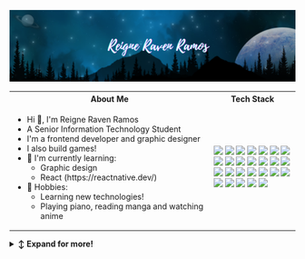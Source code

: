 <p align="center">
  <img src="https://github.com/ReigneRaven/ReigneRaven/blob/main/img/raven-readme-header.png" alt="Reigne Raven Ramos Header" />
</p>

<!-- **`Information Technology Student | Aspiring Web Developer`**

<img alt="cute-doggo-couple" align="right" height="120" src="https://media.tenor.com/h67tbKxNTyAAAAAi/corgi-love.gif">

I’m currently pursuing a Bachelor of Science in Information Technology, with a passion for Web Development. I'm constantly learning and honing my skills in web technologies and graphic design.

- 📫 Reach me at [rpramos.school@gmail.com](mailto:rpramos.school@gmail.com)
- 🌱 Currently learning React and Graphic Design
- 🎯 Hobbies: Playing piano, reading manga, and watching anime

---

<h2>🧰 Languages, Frameworks, and Tools</h2>

<p align="center">
    <img src="https://skillicons.dev/icons?i=java,js,git,react,vscode,visualstudio,androidstudio,eclipse" alt="Tech Stack 1" />
    <img src="https://skillicons.dev/icons?i=html,css,mysql,mongodb,postman,bootstrap,figma,ps" alt="Tech Stack 2" />
</p>

---

<h2>🌐 Connect with me</h2>

<p align="center">
 <a href="https://www.facebook.com/reigneraven.ramos/">
   <img src="https://github.com/ReigneRaven/ReigneRaven/blob/main/img/facebook.svg" height="36" alt="Facebook" />
 </a>
 &nbsp;
 <a href="https://dev.to/reigneraven">
   <img src="https://skillicons.dev/icons?i=devto" height="37" alt="Dev.to" />
 </a>
 &nbsp;
 <a href="https://gitlab.com/ReigneRaven">
   <img src="https://skillicons.dev/icons?i=gitlab" height="36" alt="GitLab" />
 </a>
 &nbsp;
 <a href="https://www.linkedin.com/in/reigneravenramos/">
   <img src="https://skillicons.dev/icons?i=linkedin" height="36" alt="LinkedIn" />
 </a>
 &nbsp;
 <a href="https://www.instagram.com/rimuru_sama1004/">
   <img src="https://skillicons.dev/icons?i=instagram" height="36" alt="Instagram" />
 </a>
</p> -->

<table>
 <tr>
  <th>About Me</th>
 <th>Tech Stack</th>
 </tr>

 <tr>
  <td width="70%">
    <ul>
      <li> Hi 👋, I'm Reigne Raven Ramos </li>
      <li> A Senior Information Technology Student 
      <li> I'm a frontend developer and graphic designer</li>
      <li> I also build games!</li>
      <li> 🌱 I'm currently learning:   
        <ul> 
          <li> Graphic design </li>   
          <li> React (https://reactnative.dev/) </li> 
        </ul>          
      </li>  
      <li> 🎯 Hobbies:
        <ul> 
          <li> Learning new technologies!</li>
          <li> Playing piano, reading manga and watching anime </li>
        </ul>
     </li>  
   </ul> 
 </td>
 <td>
  <a href="https://developer.mozilla.org/en-US/docs/Web/HTML"><img src="https://img.shields.io/badge/-HTML5-E34F26.svg?logo=html5&logoColor=white&style=flat"></a>
  <a href="https://developer.mozilla.org/en-US/docs/Web/CSS"><img src="https://img.shields.io/badge/-CSS3-1572B6.svg?logo=css3&logoColor=white&style=flat"></a>
  <a href="https://www.javascript.com/"><img src="https://img.shields.io/badge/-JavaScript-F7DF1E.svg?logo=javascript&logoColor=white&style=flat"></a>
  <a href="https://www.typescriptlang.org/"><img src="https://img.shields.io/badge/-TypeScript-3178C6.svg?logo=typescript&logoColor=white&style=flat"></a>
  <a href="https://reactjs.org/"><img src="https://img.shields.io/badge/-React-61DAFB.svg?logo=react&logoColor=white&style=flat"></a>
  <a href="https://code.visualstudio.com/"><img src="https://img.shields.io/badge/-VSCode-007ACC.svg?logo=visual-studio-code&style=flat"></a>
  <a href="https://www.tailwindcss.com/"><img src="https://img.shields.io/badge/-Tailwind-06B6D4.svg?logo=tailwindcss&logoColor=white&style=flat"></a>
  <a href="https://getbootstrap.com/"><img src="https://img.shields.io/badge/-Bootstrap-7952B3.svg?logo=bootstrap&logoColor=white&style=flat"></a>
  <a href="https://nodejs.org/"><img src="https://img.shields.io/badge/-Node.js-339933.svg?logo=nodedotjs&logoColor=white&style=flat"></a>
  <a href="https://www.mongodb.com/"><img src="https://img.shields.io/badge/-MongoDB-47A248.svg?logo=mongodb&logoColor=white&style=flat"></a>
  <a href="https://expressjs.com/"><img src="https://img.shields.io/badge/-Express-000000.svg?logo=express&logoColor=white&style=flat"></a>
  <a href="https://www.mysql.com/"><img src="https://img.shields.io/badge/-MySQL-4479A1.svg?logo=mysql&logoColor=white&style=flat"></a>
  <a href="https://www.postman.com/"><img src="https://img.shields.io/badge/-Postman-FF6C37.svg?logo=postman&logoColor=white&style=flat"></a>
  <a href="https://developer.android.com/"><img src="https://img.shields.io/badge/-Android%20Studio-3DDC84.svg?logo=androidstudio&logoColor=white&style=flat"></a>
  <a href="https://visualstudio.microsoft.com/"><img src="https://img.shields.io/badge/-Visual%20Studio-673AB7.svg?logo=visual-studio&style=flat"></a>
  <a href="https://dotnet.microsoft.com/"><img src="https://img.shields.io/badge/.NET-512BD4.svg?logo=dotnet&logoColor=white&style=flat"></a>
  <a href="https://www.eclipse.org/"><img src="https://img.shields.io/badge/Eclipse-2C2255.svg?logo=eclipseide&logoColor=white&style=flat"></a>
  <a href="https://www.vercel.com/"><img src="https://img.shields.io/badge/-Vercel-000000.svg?logo=vercel&logoColor=white&style=flat"></a>
  <a href="https://www.netlify.com/"><img src="https://img.shields.io/badge/-Netlify-00C7B7.svg?logo=netlify&logoColor=white&style=flat"></a>
  <a href="https://git-scm.com/"><img src="https://img.shields.io/badge/-Git-F05032.svg?logo=git&logoColor=white&style=flat"></a>
  <a href="https://www.gnu.org/software/bash/"><img src="https://img.shields.io/badge/-Bash-4EAA25.svg?logo=gnubash&logoColor=white&style=flat"></a>
  <a href="https://www.figma.com/"><img src="https://img.shields.io/badge/-Figma-F24E1E.svg?logo=figma&logoColor=white&style=flat"></a>
  <a href="https://www.adobe.com/products/photoshop.html"><img src="https://img.shields.io/badge/-Adobe%20Photoshop-31A8FF.svg?logo=adobephotoshop&logoColor=white&style=flat"></a>
  <a href="https://www.python.org/"><img src="https://img.shields.io/badge/-Python-3776AB.svg?logo=python&logoColor=white&style=flat"></a>
  <a href="https://www.java.com/"><img src="https://img.shields.io/badge/-Java-ED8B00.svg?logo=java&logoColor=white&style=flat"></a>
  <a href="https://www.docker.com/"><img src="https://img.shields.io/badge/-Docker-2496ED.svg?logo=docker&logoColor=white&style=flat"></a>
</td>

 </tr>
</table>

<details>
   <summary><b>↕️ Expand for more!</b></summary>
  
   <br>

<div>
<details>
  <summary>🌐 ― Connect with me!</summary>
  <br />
  <p align="center">
 <a href="https://www.facebook.com/reigneraven.ramos/">
   <img src="https://github.com/ReigneRaven/ReigneRaven/blob/main/img/facebook.svg" height="36" alt="Facebook" />
 </a>
 &nbsp;
 <a href="https://dev.to/reigneraven">
   <img src="https://skillicons.dev/icons?i=devto" height="37" alt="Dev.to" />
 </a>
 &nbsp;
 <a href="https://gitlab.com/ReigneRaven">
   <img src="https://skillicons.dev/icons?i=gitlab" height="36" alt="GitLab" />
 </a>
    &nbsp;
 <a href="https://github.com/ReigneRaven/">
   <img src="https://skillicons.dev/icons?i=github" height="36" alt="GitHub" />
 </a>
 &nbsp;
 <a href="https://www.linkedin.com/in/reigneravenramos/">
   <img src="https://skillicons.dev/icons?i=linkedin" height="36" alt="LinkedIn" />
 </a>
 &nbsp;
 <a href="https://www.instagram.com/venven_1229">
   <img src="https://skillicons.dev/icons?i=instagram" height="36" alt="Instagram" />
 </a>
</p>
</details>
</div>

<div>
<details>
  <summary>🎴 ― Cool Cards</summary>
  <br />
   <p>
<a href="https://discord.com/users/1038482905753714779">
  <img align="left" src="https://lanyard.cnrad.dev/api/1038482905753714779?borderRadius=20px&hideDiscrim=true" alt="Discord" />
</a>
<a href="https://app.daily.dev/reigneraven">
  <img src="https://api.daily.dev/devcards/v2/eDuk1xhYSuOBZ2P2Z7ujN.png?type=wide&r=f8j" width="400" alt="Reigne Raven's Dev Card" />
</a>
  </p>
</details>
</div>
